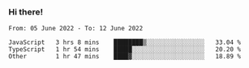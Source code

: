 ### Hi there!

<!--START_SECTION:waka-->

```text
From: 05 June 2022 - To: 12 June 2022

JavaScript   3 hrs 8 mins    ████████▒░░░░░░░░░░░░░░░░   33.04 %
TypeScript   1 hr 54 mins    █████░░░░░░░░░░░░░░░░░░░░   20.20 %
Other        1 hr 47 mins    ████▓░░░░░░░░░░░░░░░░░░░░   18.89 %
```

<!--END_SECTION:waka-->

